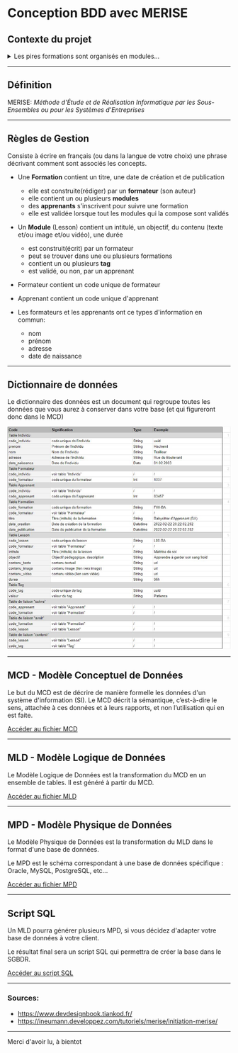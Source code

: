 # Conception BDD avec MERISE

## Contexte du projet

<details>
<summary>
Les pires formations sont organisés en modules...
</summary>

Chaque module est caractérisé par un numéro de module sous forme de **Semantic Versionning**, un intitulé, un objectif pédagogique, un contenu (textes, images et vidéos), une durée en heures, un ou plusieurs tags et un auteur.

Un module peut faire partie d'une ou plusieurs formations, comme par exemple un pire module "**Commandes de base Git**" pourrait faire partie d'une pire formation "**Frontend Javascript**" et "**DevOps**", voir plus.

Les pires apprenants peuvent s'inscrire à une ou plusieurs formations, ils peuvent choisir de ne pas suivre certains des pires modules s'ils possèdent déjà, par exemple, les compétences. Autrement dit, ils peuvent arbitrairement valider les modules de leur choix en un clic.

Chaque apprenant est évalué pour chaque module et possède un état de fin de module (OK / KO).

Une formation est considérée comme terminée lorsque tous les pires modules ont été validés.

Chaque apprenant est caractérisé par un numéro d’inscription unique, un nom, un prénom, une adresse et une date de naissance.

Un des pires formateurs présente un module pour une formation donnée, il peut également intervenir dans un ou plusieurs des pires modules, chaque formateur est caractérisé par un code, un nom, un prénom et une adresse.

---

## Critères de performance

- La nomenclature MERISE est respectée
- Le méthode MERISE est respectée dans sa structure en découpant la conception de cette base de données en 3 niveaux : le niveau conceptuel, le niveau logique ou organisationnel, le niveau physique

## Livrables

Un dépôt Github recensant :

- [x] Un README explicite et soigné
- [x] Une définition de l'acronyme MERISE dans le README.md
- [x] Des règles de gestion
- [x] Un dictionnaire de données
- [x] Un MCD
- [x] Un MLD
- [x] Un MPD
- [x] Un script SQL de la base de données

</details>

---

## Définition

MERISE:
_Méthode d'Étude et de Réalisation Informatique par les Sous-Ensembles ou pour les Systèmes d'Entreprises_

---

## Règles de Gestion

Consiste à écrire en français (ou dans la langue de votre choix) une phrase décrivant comment sont associés les concepts.

- Une **Formation** contient un titre, une date de création et de publication

  - elle est construite(rédiger) par un **formateur** (son auteur)
  - elle contient un ou plusieurs **modules**
  - des **apprenants** s'inscrivent pour suivre une formation
  - elle est validée lorsque tout les modules qui la compose sont validés

- Un **Module** (Lesson) contient un intitulé, un objectif, du contenu (texte et/ou image et/ou vidéo), une durée

  - est construit(écrit) par un formateur
  - peut se trouver dans une ou plusieurs formations
  - contient un ou plusieurs **tag**
  - est validé, ou non, par un apprenant

- Formateur contient un code unique de formateur
- Apprenant contient un code unique d'apprenant

- Les formateurs et les apprenants ont ce types d'information en commun:
  - nom
  - prénom
  - adresse
  - date de naissance

---

## Dictionnaire de données

Le dictionnaire des données est un document qui regroupe toutes les données que vous aurez à conserver dans votre base (et qui figureront donc dans le MCD)

![Alt text](merise-dictionnaire_donnees.JPG?raw=true "Optional Title")

---

## MCD - Modèle Conceptuel de Données

Le but du MCD est de décrire de manière formelle les données d'un système d'information (SI). Le MCD décrit la sémantique, c’est-à-dire le sens, attachée à ces données et à leurs rapports, et non l’utilisation qui en est faite.

[Accéder au fichier MCD](/looping/MCD-conception-merise.JPG)

---

## MLD - Modèle Logique de Données

Le Modèle Logique de Données est la transformation du MCD en un ensemble de tables.
Il est généré à partir du MCD.

[Accéder au fichier MLD](/looping/MLD.txt)

---

## MPD - Modèle Physique de Données

Le Modèle Physique de Données est la transformation du MLD dans le format d'une base de données.

Le MPD est le schéma correspondant à une base de données spécifique : Oracle, MySQL, PostgreSQL, etc...

[Accéder au fichier MPD](/looping/MPD-conception-merise.JPG)

---

## Script SQL

Un MLD pourra générer plusieurs MPD, si vous décidez d'adapter votre base de données à votre client.

Le résultat final sera un script SQL qui permettra de créer la base dans le SGBDR.

[Accéder au script SQL](/looping/generated_sql.sql)

---

### Sources:

- https://www.devdesignbook.tiankod.fr/
- https://ineumann.developpez.com/tutoriels/merise/initiation-merise/

---

Merci d'avoir lu, à bientot
